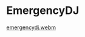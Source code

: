 # EmergencyDJ
[emergencydj.webm](https://github.com/Gustavo-Soto-Reyes/EmergencyDJ/assets/83844074/581887b6-159e-4ffd-a9fc-51b0aa081726)
